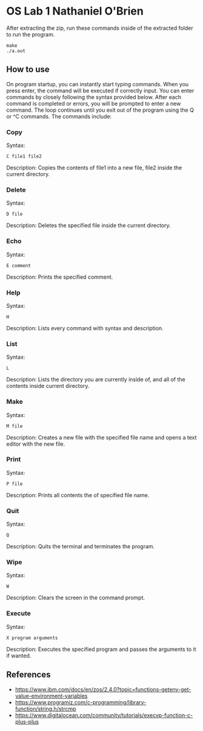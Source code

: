 # OS Lab 1 Nathaniel O'Brien

After extracting the zip, run these commands inside of the extracted folder to run the program.

```
make
./a.out
```

## How to use

On program startup, you can instantly start typing commands.
When you press enter, the command will be executed if correctly input. You can enter commands by closely following the syntax provided below. After each command is completed or errors, you will be prompted to enter a new command. The loop continues until you exit out of the program using the Q or ^C commands.
The commands include:

### Copy

Syntax:
```
C file1 file2
```

Description: Copies the contents of file1 into a new file, file2 inside the current directory.

### Delete

Syntax:
```
D file
```

Description: Deletes the specified file inside the current directory.

### Echo

Syntax:
```
E comment
```

Description: Prints the specified comment. 

### Help

Syntax:
```
H
```

Description: Lists every command with syntax and description.

### List

Syntax:
```
L
```

Description: Lists the directory you are currently inside of, and all of the contents inside current directory.

### Make

Syntax:
```
M file
```

Description: Creates a new file with the specified file name and opens a text editor with the new file.

### Print

Syntax:
```
P file
```

Description: Prints all contents the of specified file name.

### Quit

Syntax:
```
Q
```

Description: Quits the terminal and terminates the program.

### Wipe

Syntax:
```
W
```

Description: Clears the screen in the command prompt.

### Execute

Syntax:
```
X program arguments
```

Description: Executes the specified program and passes the arguments to it if wanted.

## References
* https://www.ibm.com/docs/en/zos/2.4.0?topic=functions-getenv-get-value-environment-variables
* https://www.programiz.com/c-programming/library-function/string.h/strcmp
* https://www.digitalocean.com/community/tutorials/execvp-function-c-plus-plus